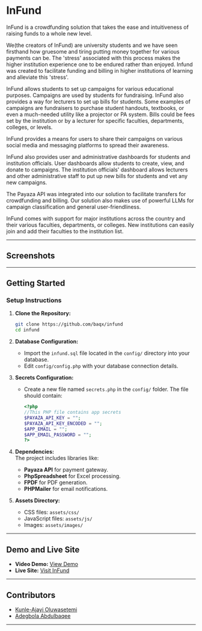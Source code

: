 
# InFund  

InFund is a crowdfunding solution that takes the ease and intuitiveness of
raising funds to a whole new level. 

We(the creators of InFund) are university 
students and we have seen firsthand how gruesome and tiring putting money 
together for various payments can be. The 'stress' associated with this process makes the higher institution experience one to be endured rather than enjoyed. Infund was created to facilitate funding 
and billing in higher institutions of learning and alleviate this 'stress'.

InFund allows students to set up campaigns for various educational
purposes. Campaigns are used by students for fundraising. InFund also provides a way
for lecturers to set up bills for students. Some examples of campaigns are fundraisers to purchase student handouts, textbooks, or even a much-needed utility like a projector or PA system. Bills could be fees set by the institution or by a lecturer for specific faculties, departments, colleges, or levels.

InFund provides a means for users to share their campaigns on various social media and messaging platforms to spread their awareness.

InFund also provides user and administrative dashboards for students and institution officials. User dashboards allow students to create, view, and donate to campaigns. The institution officials' dashboard allows lecturers and other administrative staff to put up new bills for students and vet any new campaigns. 

The Payaza API was integrated into our 
solution to facilitate transfers for crowdfunding and billing. Our solution also makes use of powerful LLMs for campaign classification and general
user-friendliness. 

InFund comes with support for major institutions across the country and their 
various faculties, departments, or colleges. New institutions can easily join and add
their faculties to the institution list.  

---

## Screenshots  



---

## Getting Started  

### Setup Instructions  

1. **Clone the Repository:**  
   ```bash  
   git clone https://github.com/baqx/infund  
   cd infund  
   ```  

2. **Database Configuration:**  
   - Import the `infund.sql` file located in the `config/` directory into your database.  
   - Edit `config/config.php` with your database connection details.  

3. **Secrets Configuration:**  
   - Create a new file named `secrets.php` in the `config/` folder. The file should contain:  
     ```php  
     <?php  
     //This PHP file contains app secrets  
     $PAYAZA_API_KEY = "";  
     $PAYAZA_API_KEY_ENCODED = "";  
     $APP_EMAIL = "";  
     $APP_EMAIL_PASSWORD = "";  
     ?>  
     ```  

4. **Dependencies:**  
   The project includes libraries like:  
   - **Payaza API** for payment gateway.
   - **PhpSpreadsheet** for Excel processing.  
   - **FPDF** for PDF generation.  
   - **PHPMailer** for email notifications.  

5. **Assets Directory:**  
   - CSS files: `assets/css/`  
   - JavaScript files: `assets/js/`  
   - Images: `assets/images/`  

---

## Demo and Live Site  

- **Video Demo:** [View Demo](#)  
- **Live Site:** [Visit InFund](#)  

---

## Contributors  

- [Kunle-Ajayi Oluwasetemi](https://github.com/johnojure)  
- [Adegbola Abdulbaqee](https://github.com/baqx)  

---
